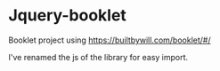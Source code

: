 # Jquery-booklet

Booklet project using https://builtbywill.com/booklet/#/

I've renamed the js of the library for easy import.